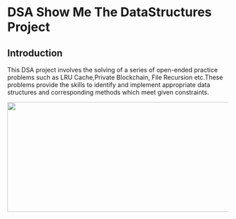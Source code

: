 # DSA Show Me The DataStructures Project

## Introduction
This  DSA project involves the solving  of  a series of open-ended practice problems such as LRU Cache,Private Blockchain, File Recursion etc.These problems provide the skills to identify and implement appropriate data structures and corresponding methods which meet given constraints.

<a href="ShowMeTheDataStructures"  >
<img src="https://user-images.githubusercontent.com/86887626/134783618-82f9f38c-3b91-4dab-80e5-f76188038e96.jpg" width="1000" height="250"/>

